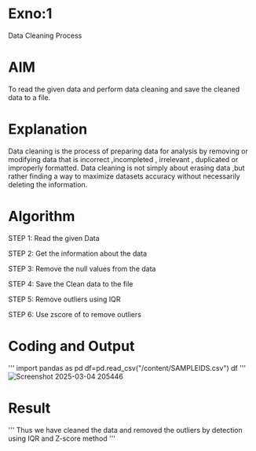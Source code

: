 # Exno:1
Data Cleaning Process

# AIM
To read the given data and perform data cleaning and save the cleaned data to a file.

# Explanation
Data cleaning is the process of preparing data for analysis by removing or modifying data that is incorrect ,incompleted , irrelevant , duplicated or improperly formatted. Data cleaning is not simply about erasing data ,but rather finding a way to maximize datasets accuracy without necessarily deleting the information.

# Algorithm
STEP 1: Read the given Data

STEP 2: Get the information about the data

STEP 3: Remove the null values from the data

STEP 4: Save the Clean data to the file

STEP 5: Remove outliers using IQR

STEP 6: Use zscore of to remove outliers

# Coding and Output
'''
import pandas as pd
df=pd.read_csv("/content/SAMPLEIDS.csv")
df
'''
![Screenshot 2025-03-04 205446](https://github.com/user-attachments/assets/98ac9420-d334-46fc-91af-2bd0df00729e)



# Result
'''
          Thus we have cleaned the data and removed the outliers by detection using IQR and Z-score method
'''
